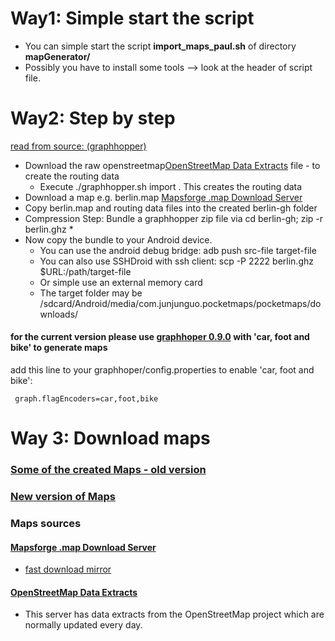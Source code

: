 # Way1: Simple start the script

- You can simple start the script **import_maps_paul.sh** of directory **mapGenerator/**
- Possibly you have to install some tools --> look at the header of script file.

# Way2: Step by step

[read from source: (graphhopper)](https://github.com/graphhopper/graphhopper/blob/master/docs/android/index.md)

- Download the raw openstreetmap[OpenStreetMap Data Extracts](http://download.geofabrik.de/) file - to create the routing data
    - Execute ./graphhopper.sh import <your-osm-file>. This creates the routing data
- Download a map e.g. berlin.map [Mapsforge .map Download Server](http://download.mapsforge.org/)
- Copy berlin.map and routing data files into the created berlin-gh folder
- Compression Step: Bundle a graphhopper zip file via cd berlin-gh; zip -r berlin.ghz *
- Now copy the bundle to your Android device.
    - You can use the android debug bridge: adb push src-file target-file
    - You can also use SSHDroid with ssh client: scp -P 2222 berlin.ghz $URL:/path/target-file
    - Or simple use an external memory card
    - The target folder may be /sdcard/Android/media/com.junjunguo.pocketmaps/pocketmaps/downloads/

#### for the current version please use [graphhoper 0.9.0](https://github.com/graphhopper/graphhopper/tree/0.9) with 'car, foot and bike' to generate maps

add this line to your graphhoper/config.properties to enable 'car, foot and bike':

```
 graph.flagEncoders=car,foot,bike
```

# Way 3: Download maps

### [Some of the created Maps - old version](http://folk.ntnu.no/junjung/pocketmaps/maps/)

### [New version of Maps](http://vsrv15044.customer.xenway.de/maps/)

### Maps sources
#### [Mapsforge .map Download Server](http://download.mapsforge.org/)
- [fast download mirror](http://ftp-stud.hs-esslingen.de/pub/Mirrors/download.mapsforge.org/maps/)

#### [OpenStreetMap Data Extracts](http://download.geofabrik.de/)
- This server has data extracts from the OpenStreetMap project which are normally updated every day.


